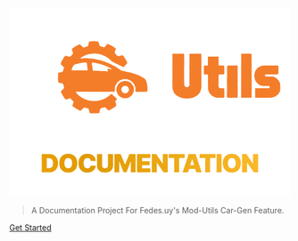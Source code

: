 <!-- _coverpage.md -->

![logo](Logo.png)



> A Documentation Project For Fedes.uy's Mod-Utils Car-Gen Feature.


[Get Started](#HomePage.md)
